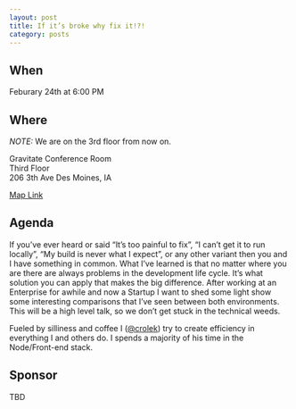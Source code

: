 ```yaml
---
layout: post
title: If it’s broke why fix it!?!
category: posts
---
```


## When

Feburary 24th at 6:00 PM

## Where

_NOTE:_ We are on the 3rd floor from now on.

Gravitate Conference Room<br />
Third Floor<br />
206 3th Ave Des Moines, IA

[Map Link](https://www.google.com/maps/place/206+6th+Ave,+Des+Moines,+IA+50309)

## Agenda
If you’ve ever heard or said “It’s too painful to fix”, “I can’t get it to run locally”, “My build is never what I expect”, or any other variant then you and I have something in common. What I’ve learned is that no matter where you are there are always problems in the development life cycle. It’s what solution you can apply that makes the big difference. After working at an Enterprise for awhile and now a Startup I want to shed some light show some interesting comparisons that I’ve seen between both environments. This will be a high level talk, so we don’t get stuck in the technical weeds.


Fueled by silliness and coffee I ([@crolek](https://twitter.com/crolek)) try to create efficiency in everything I and others do. I spends a majority of his time in the Node/Front-end stack.

## Sponsor

TBD
